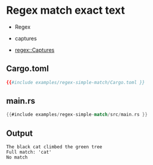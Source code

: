 # Regex match exact text

* Regex
* captures

* [regex::Captures](https://docs.rs/regex/latest/regex/struct.Captures.html)


## Cargo.toml

```toml
{{#include examples/regex-simple-match/Cargo.toml }}
```

## main.rs

```rust
{{#include examples/regex-simple-match/src/main.rs }}
```

## Output

```
The black cat climbed the green tree
Full match: 'cat'
No match
```



